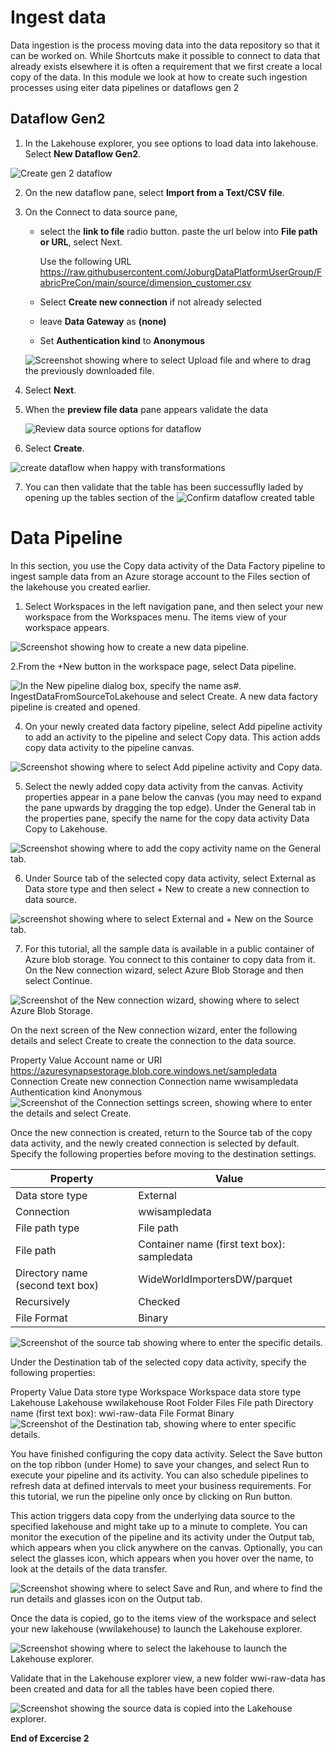 # Ingest data

Data ingestion is the process moving data into the data repository so that it can be worked on. While Shortcuts make it possible to connect to data that already exists elsewhere it is often a requirement that we first create a local copy of the data. In this module we look at how to create such ingestion processes using eiter data pipelines or dataflows gen 2 

## Dataflow Gen2

1. In the Lakehouse explorer, you see options to load data into lakehouse. Select **New Dataflow Gen2**.

![Create gen 2 dataflow](/images/create-dataflow-gen2.png)

2. On the new dataflow pane, select **Import from a Text/CSV file**.


3. On the Connect to data source pane, 
    -   select the **link to file** radio button. paste the url below into **File path or URL**, select Next.

        Use the following URL
        https://raw.githubusercontent.com/JoburgDataPlatformUserGroup/FabricPreCon/main/source/dimension_customer.csv
    - Select **Create new connection** if not already selected
    - leave **Data Gateway** as **(none)**
    - Set **Authentication kind** to **Anonymous**

    ![Screenshot showing where to select Upload file and where to drag the previously downloaded file.](/images/dataflow-source.png)

4. Select **Next**.

5. When the **preview file data** pane appears validate the data 

    ![Review data source options for dataflow](/images/dataflow-reviewdata.png)

6. Select **Create**.

![create dataflow when happy with transformations](/images/dataflow-publish.png)



7. You can then validate that the table has been successuflly laded by opening up the tables section of the 
![Confirm dataflow created table ](/images/dataflow-confirm-new-table.png)


# Data Pipeline

In this section, you use the Copy data activity of the Data Factory pipeline to ingest sample data from an Azure storage account to the Files section of the lakehouse you created earlier.

1. Select Workspaces in the left navigation pane, and then select your new workspace from the Workspaces menu. The items view of your workspace appears.

![Screenshot showing how to create a new data pipeline.](/images/create-data-pipeline.png)

2.From the +New button in the workspace page, select Data pipeline.

![In the New pipeline dialog box, specify the name as ]()#. IngestDataFromSourceToLakehouse and select Create. A new data factory pipeline is created and opened.

4. On your newly created data factory pipeline, select Add pipeline activity to add an activity to the pipeline and select Copy data. This action adds copy data activity to the pipeline canvas.

![Screenshot showing where to select Add pipeline activity and Copy data.]()

5. Select the newly added copy data activity from the canvas. Activity properties appear in a pane below the canvas (you may need to expand the pane upwards by dragging the top edge). Under the General tab in the properties pane, specify the name for the copy data activity Data Copy to Lakehouse.

![Screenshot showing where to add the copy activity name on the General tab.]()

6. Under Source tab of the selected copy data activity, select External as Data store type and then select + New to create a new connection to data source.

![screenshot showing where to select External and + New on the Source tab.]()

7. For this tutorial, all the sample data is available in a public container of Azure blob storage. You connect to this container to copy data from it. On the New connection wizard, select Azure Blob Storage and then select Continue.

![Screenshot of the New connection wizard, showing where to select Azure Blob Storage.]()

On the next screen of the New connection wizard, enter the following details and select Create to create the connection to the data source.

Property	Value
Account name or URI	https://azuresynapsestorage.blob.core.windows.net/sampledata
Connection	Create new connection
Connection name	wwisampledata
Authentication kind	Anonymous
![Screenshot of the Connection settings screen, showing where to enter the details and select Create.]()

Once the new connection is created, return to the Source tab of the copy data activity, and the newly created connection is selected by default. Specify the following properties before moving to the destination settings.

Property | Value
---|---
Data store type |	External
Connection |	wwisampledata
File path type	| File path
File path |	Container name (first text box): sampledata
Directory name (second text box) |  WideWorldImportersDW/parquet
Recursively |	Checked
File Format |	Binary

![Screenshot of the source tab showing where to enter the specific details.]()

Under the Destination tab of the selected copy data activity, specify the following properties:

Property	Value
Data store type	Workspace
Workspace data store type	Lakehouse
Lakehouse	wwilakehouse
Root Folder	Files
File path	Directory name (first text box): wwi-raw-data
File Format	Binary
![Screenshot of the Destination tab, showing where to enter specific details.]()

You have finished configuring the copy data activity. Select the Save button on the top ribbon (under Home) to save your changes, and select Run to execute your pipeline and its activity. You can also schedule pipelines to refresh data at defined intervals to meet your business requirements. For this tutorial, we run the pipeline only once by clicking on Run button.

This action triggers data copy from the underlying data source to the specified lakehouse and might take up to a minute to complete. You can monitor the execution of the pipeline and its activity under the Output tab, which appears when you click anywhere on the canvas. Optionally, you can select the glasses icon, which appears when you hover over the name, to look at the details of the data transfer.

![Screenshot showing where to select Save and Run, and where to find the run details and glasses icon on the Output tab.]()

Once the data is copied, go to the items view of the workspace and select your new lakehouse (wwilakehouse) to launch the Lakehouse explorer.

![Screenshot showing where to select the lakehouse to launch the Lakehouse explorer.]()

Validate that in the Lakehouse explorer view, a new folder wwi-raw-data has been created and data for all the tables have been copied there.

![Screenshot showing the source data is copied into the Lakehouse explorer.]()


**End of Excercise 2**